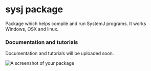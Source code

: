 # sysj package

Package which helps compile and run SystemJ programs. It works Windows, OSX and linux.

### Documentation and tutorials

Documentation and tutorials will be uploaded soon.

![A screenshot of your package](http://i.imgur.com/NMCKks0.png)
